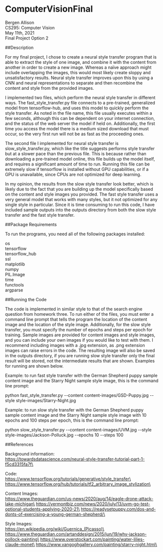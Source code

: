 # ComputerVisionFinal

Bergen Allison \
CS295: Computer Vision \
May 11th, 2021 \
Final Project Option 2 

##Description

For my final project, I chose to create a neural style transfer program that is able to extract the style of one image, and combine it with the content from another in order to create a new image. Whereas a naïve approach might include overlapping the images, this would most likely create sloppy and unsatisfactory results. Neural style transfer improves upon this by using a CNN and neural representations to separate and then recombine the content and style from the provided images. 

I implemented two files, which perform the neural style transfer in different ways. The fast_style_transfer.py file connects to a pre-trained, generalized model from tensorflow-hub, and uses this model to quickly perform the style transfer. As noted in the file name, this file usually executes within a few seconds, although this can be dependent on your internet connection, and the status of the web server the model if held on. Additionally, the first time you access the model there is a medium sized download that must occur, so the very first run will not be as fast as the proceeding ones. 

The second file I implemented for neural style transfer is slow_style_transfer.py, which like the title suggests performs style transfer but at a slower pace than the previous file. This is because rather than downloading a pre-trained model online, this file builds up the model itself, and requires a significant amount of time to run. Running this file can be extremely slow if tensorflow is installed without GPU capabilities, or if a GPU is unavailable, since CPUs are not optimized for deep learning. 

In my opinion, the results from the slow style transfer look better, which is likely due to the fact that you are building up the model specifically based on the content and style images you provided. The fast style transfer uses a very general model that works with many styles, but it not optimized for any single style in particular. Since it is time consuming to run this code, I have included sample outputs into the outputs directory from both the slow style transfer and the fast style transfer. 

##Package Requirements

To run the programs, you need all of the following packages installed:

os\
tensorflow\
tensorflow_hub\
ssl\
matplotlib\
numpy\
PIL.Image\
time\
functools\
argparse

##Running the Code

The code is implemented in similar style to that of the search engine question from homework three. To run either of the files, you must enter a command line prompt that tells the program the location of the content image and the location of the style image. Additionally, for the slow style transfer, you must specify the number of epochs and steps per epoch for training. Sample images are provided for content images and style images, and you can include your own images if you would like to test with them. I recommend including images with a .jpg extension, as .png extension images can raise errors in the code. The resulting image will also be saved in the outputs directory, if you are running slow style transfer only the final result will be stored, not the intermediate results that are shown. Examples for running are shown below.

Example: to run fast style transfer with the German Shepherd puppy sample content image and the Starry Night sample style image, this is the command line prompt:

python fast_style_transfer.py --content content-images/GSD-Puppy.jpg --style style-images/Starry-Night.jpg

Example: to run slow style transfer with the German Shepherd puppy sample content image and the Starry Night sample style image with 10 epochs and 100 steps per epoch, this is the command line prompt:

python slow_style_transfer.py --content content-images/UVM.jpg --style style-images/Jackson-Polluck.jpg --epochs 10 --steps 100

##References

Background information:\
https://towardsdatascience.com/neural-style-transfer-tutorial-part-1-f5cd3315fa7f\

Code:\
https://www.tensorflow.org/tutorials/generative/style_transfer\
https://www.tensorflow.org/hub/tutorials/tf2_arbitrary_image_stylization\

Content Images:\
https://www.theguardian.com/us-news/2020/aug/14/eagle-drone-attack-lake-michigan\
https://vermontbiz.com/news/2020/july/13/uvm-go-test-optional-students-applying-2020-21\
https://readysetpuppy.com/dos-and-donts-of-exercising-a-young-german-shepherd/\

Style Images:\
https://en.wikipedia.org/wiki/Guernica_(Picasso)\
https://www.theguardian.com/artanddesign/2015/jun/19/why-jackson-pollock-painting\
https://www.overstockart.com/painting/water-lilies-claude-monet\
https://www.vangoghgallery.com/painting/starry-night.html\


